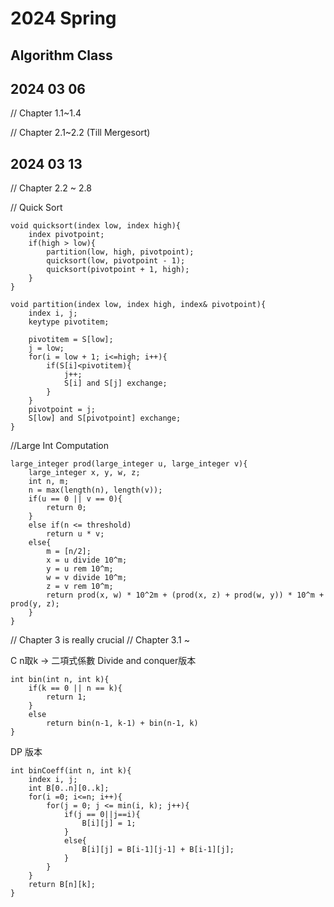 # 2024 Spring
## Algorithm Class


## 2024 03 06

// Chapter 1.1~1.4

// Chapter 2.1~2.2 (Till Mergesort)


## 2024 03 13

// Chapter 2.2 ~ 2.8

// Quick Sort
```
void quicksort(index low, index high){
    index pivotpoint;
    if(high > low){
        partition(low, high, pivotpoint);
        quicksort(low, pivotpoint - 1);
        quicksort(pivotpoint + 1, high);
    }
}

void partition(index low, index high, index& pivotpoint){
    index i, j;
    keytype pivotitem;

    pivotitem = S[low];
    j = low;
    for(i = low + 1; i<=high; i++){
        if(S[i]<pivotitem){
            j++;
            S[i] and S[j] exchange;
        }
    }
    pivotpoint = j;
    S[low] and S[pivotpoint] exchange;
}
```
//Large Int Computation
```
large_integer prod(large_integer u, large_integer v){
    large_integer x, y, w, z;
    int n, m;
    n = max(length(n), length(v));
    if(u == 0 || v == 0){
        return 0;
    }
    else if(n <= threshold)
        return u * v;
    else{
        m = [n/2];
        x = u divide 10^m;
        y = u rem 10^m;
        w = v divide 10^m;
        z = v rem 10^m;
        return prod(x, w) * 10^2m + (prod(x, z) + prod(w, y)) * 10^m + prod(y, z);  
    }
}
```
// Chapter 3 is really crucial
// Chapter 3.1 ~

C n取k -> 二項式係數
Divide and conquer版本
```
int bin(int n, int k){
    if(k == 0 || n == k){
        return 1;
    }
    else
        return bin(n-1, k-1) + bin(n-1, k)
}
```
DP 版本
```
int binCoeff(int n, int k){
    index i, j;
    int B[0..n][0..k];
    for(i =0; i<=n; i++){
        for(j = 0; j <= min(i, k); j++){
            if(j == 0||j==i){
                B[i][j] = 1;
            }
            else{
                B[i][j] = B[i-1][j-1] + B[i-1][j];
            }
        }
    }
    return B[n][k];
}
```